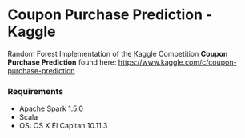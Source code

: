 # Coupon Purchase Prediction - Kaggle

Random Forest Implementation of the Kaggle Competition **Coupon Purchase Prediction** found here: https://www.kaggle.com/c/coupon-purchase-prediction

### Requirements

- Apache Spark 1.5.0
- Scala
- OS: OS X El Capitan 10.11.3
